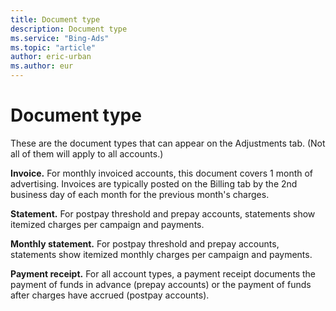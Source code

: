 ```yaml
---
title: Document type
description: Document type
ms.service: "Bing-Ads"
ms.topic: "article"
author: eric-urban
ms.author: eur
---
```


# Document type

These are the document types that can appear on the Adjustments tab. (Not all of them will apply to all accounts.)

**Invoice.** For monthly invoiced accounts, this document covers 1 month of advertising. Invoices are typically posted on the Billing tab by the 2nd business day of each month for the previous month's charges.

**Statement.** For postpay threshold and prepay accounts, statements show itemized charges per campaign and payments.

**Monthly statement.** For postpay threshold and prepay accounts, statements show itemized monthly charges per campaign and payments.

**Payment receipt.** For all account types, a payment receipt documents the payment of funds in advance (prepay accounts) or the payment of funds after charges have accrued (postpay accounts).



